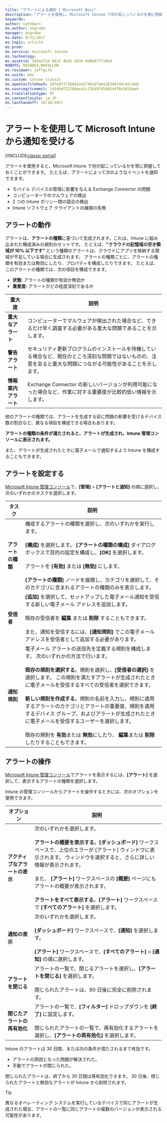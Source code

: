 ```yaml
---
title: "アラートによる通知 | Microsoft Docs"
description: "アラートを使用し、Microsoft Intune で何が起こっているかを常に把握する方法の詳細。"
keywords: 
author: nathbarn
ms.author: angrobe
manager: angrobe
ms.date: 8/31/2017
ms.topic: article
ms.prod: 
ms.service: microsoft intune
ms.technology: 
ms.assetid: 396ea714 0433 4bd5 a934 8d0b477f28e4
ROBOTS: NOINDEX,NOFOLLOW
ms.reviewer: jeffgilb
ms.suite: ems
ms.custom: intune classic
ms.openlocfilehash: 287e8f3736082e427481d7a8a363947d4c42cdd6
ms.sourcegitcommit: 1a54bdf22786aea1cf1b497d54024470e1024aeb
ms.translationtype: HT
ms.contentlocale: ja-JP
ms.lasthandoff: 10/10/2017
---
```

#  <a name="use-alerts-to-get-notified-by-microsoft-intune"></a>アラートを使用して Microsoft Intune から通知を受ける

[!INCLUDE[classic portal](../includes/classic-portal.md)]

アラートを使用すると、Microsoft Intune で何が起こっているかを常に把握しておくことができます。 たとえば、アラートによって次のようなイベントを通知できます。
- モバイル デバイスの管理に影響を与える Exchange Connector の問題
- コンピューターでのマルウェアの検出
- 2 つの Intune ポリシー間の競合の検出
- Intune ソフトウェア クライアントの展開の失敗

## <a name="how-alerts-work"></a>アラートの動作

アラートは、**アラートの種類**に基づいて生成されます。これは、Intune に組み込まれた構成済みの規則のセットです。 たとえば、**"クラウドの記憶域の空き領域が 10% 以下です"** という種類のアラートは、クラウドにアプリを格納する領域が不足している場合に生成されます。 アラートの種類ごとに、アラートの種類を有効または無効にしたり、プロパティを構成したりできます。 たとえば、このアラートの種類では、次の項目を構成できます。

- **状態:** アラートの種類が有効か無効か
- **重要度:** アラートがどの程度深刻であるか

|重大度|説明|
|--|---|
|**重大なアラート**|コンピューターでマルウェアが検出された場合など、できるだけ早く調査する必要がある重大な問題であることを示します。|
|**警告アラート**|セキュリティ更新プログラムのインストールを待機している場合など、現在のところ深刻な問題ではないものの、注意を怠ると重大な問題につながる可能性があることを示します。|
|**情報案内アラート**|Exchange Connector の新しいバージョンが利用可能になった場合など、作業に対する重要度が比較的低い情報を示します。|

他のアラートの種類では、アラートを生成する前に問題の影響を受けるデバイス数の割合など、異なる項目を構成できる場合もあります。

**アラートの種類の条件が満たされると、アラートが生成され、Intune 管理コンソールに表示されます。**

また、アラートが生成されたときに電子メールで通知するよう Intune を構成することもできます。

## <a name="set-up-alerts"></a>アラートを設定する

[Microsoft Intune 管理コンソール](https://manage.microsoft.com)で、**[管理]** &gt; **[アラートと通知]** の順に選択し、次のいずれかのタスクを選択します。

|タスク|説明|
|---|------|
|**アラートの種類**|構成するアラートの種類を選択し、次のいずれかを実行します。<br /><br />**[構成]** を選択します。 **[アラートの種類の構成]** ダイアログ ボックスで目的の設定を構成し、**[OK]** を選択します。<br /><br />アラートを **[有効]** または **[無効]** にします。<br /><br />**[アラートの種類]** ノードを展開し、カテゴリを選択して、そのカテゴリに含まれるアラートの種類のみを表示します。|
|**受信者**|**[追加]** を選択して、セットアップした電子メール通知を受信する新しい電子メール アドレスを追加します。<br /><br />既存の受信者を **編集** または **削除** することもできます。<br /><br />また、通知を受信するには、**[通知規則]** でこの電子メール アドレスを受信者として追加する必要があります。|
|**通知規則**|電子メール アラートの送信先を定義する規則を構成します。 次のいずれかの方法で行います。<br /><br />**既存の規則を選択する**。規則を選択し、**[受信者の選択]** を選択します。 この規則を満たすアラートが生成されたときに電子メールを受信するすべての受信者を選択できます。<br /><br />**新しい規則を作成する**。規則の名前を入力し、規則に適用するアラートのカテゴリとアラートの重要度、規則を適用するデバイス グループ、およびアラートが生成されたときに電子メールを受信するユーザーを選択します。<br /><br />既存の規則を **有効**または **無効**にしたり、 **編集**または **削除** したりすることもできます。|

## <a name="working-with-alerts"></a>アラートの操作

[Microsoft Intune 管理コンソール](https://manage.microsoft.com)でアラートを表示するには、**[アラート]** を選択して、表示するアラートの種類を選択します。

Intune の管理コンソールからアラートを操作するときには、次のオプションを使用できます。

|オプション|説明|
|-----|----|
|**アクティブなアラートの表示**|次のいずれかを選択します。<br /><br />**アラートの概要を表示する**。**[ダッシュボード]** ワークスペースで、上位のエラーが [アラート] ウィンドウに表示されます。 ウィンドウを選択すると、さらに詳しい情報が表示されます。<br /><br />また、 **[アラート]** ワークスペースの **[概要]** ページにもアラートの概要が表示されます。<br /><br />**アラートをすべて表示する**。**[アラート]** ワークスペースで **[すべてのアラート]** を選択します。|
|**通知の表示**|次のいずれかを選択します。<br /><br />**[ダッシュボード]** ワークスペースで、**[通知]** を選択します。<br /><br />**[アラート]** ワークスペースで、**[すべてのアラート]** &gt; **[通知]** の順に選択します。|
|**アラートを閉じる**|アラートの一覧で、閉じるアラートを選択し、**[アラートを閉じる]** を選択します。<br /><br />閉じられたアラートは、90 日後に完全に削除されます。|
|**閉じたアラートの再有効化**|アラートの一覧で、**[フィルター]** ドロップダウンを **[終了]** に設定します。<br /><br />閉じられたアラートの一覧で、再有効化するアラートを選択し、**[アラートの再有効化]** を選択します。|

Intune のアラートは 30 日間、または次の条件が満たされるまで有効です。

- アラートの原因となった問題が解決された。
- 手動でアラートが閉じられた。

閉じられたアラートは、終了から 30 日間は再有効化できます。 30 日後、閉じられたアラートと無効なアラートが Intune から削除されます。

> [!TIP]
> 異なるオペレーティング システムを実行しているデバイスで同じアラートが生成された場合、アラートの一覧に同じアラートの複数のバージョンが表示される可能性があります。
